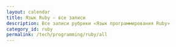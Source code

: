 ```yaml
---
layout: calendar
title: Язык Ruby — все записи
description: Все записи рубрики «Язык программирования Ruby»
category_id: ruby
permalink: /tech/programming/ruby/all
---
```

